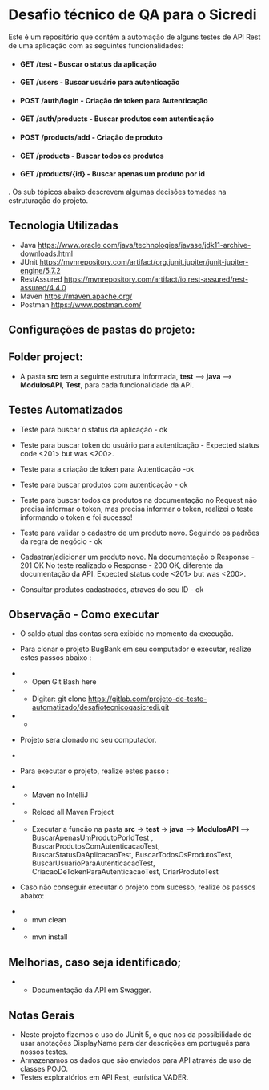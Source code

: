 # Desafio técnico de QA para o Sicredi 

Este é um repositório que contém a automação de alguns testes de API Rest de uma aplicação com as seguintes funcionalidades:
- #### GET /test - Buscar o status da aplicação
- #### GET /users - Buscar usuário para autenticação
- #### POST /auth/login - Criação de token para Autenticação
- #### GET /auth/products - Buscar produtos com autenticação
- #### POST /products/add - Criação de produto
- #### GET /products - Buscar todos os produtos
- #### GET /products/{id} - Buscar apenas um produto por id

. Os sub tópicos abaixo descrevem algumas decisões tomadas na estruturação do projeto.


## Tecnologia Utilizadas

- Java
  https://www.oracle.com/java/technologies/javase/jdk11-archive-downloads.html
- JUnit
  https://mvnrepository.com/artifact/org.junit.jupiter/junit-jupiter-engine/5.7.2
- RestAssured
  https://mvnrepository.com/artifact/io.rest-assured/rest-assured/4.4.0
- Maven
  https://maven.apache.org/
- Postman
  https://www.postman.com/

##	Configurações de pastas do projeto:

##  Folder project:

- A pasta **src** tem a seguinte estrutura informada, **test** --> **java** --> **ModulosAPI**, **Test**, para cada funcionalidade da API.

## Testes Automatizados

- Teste para  buscar o status da aplicação - ok


- Teste para buscar token do usuário para autenticação - Expected status code <201> but was <200>.


- Teste para a criação de token para Autenticação -ok


- Teste para buscar produtos com autenticação - ok


- Teste para buscar todos os produtos na documentação no Request não precisa informar o token, mas precisa informar o token, realizei o teste informando o token e foi sucesso!


- Teste para validar o cadastro de um produto novo. Seguindo os padrões da regra de negócio - ok


- Cadastrar/adicionar um produto novo.
Na documentação o Response - 201 OK
No teste realizado o Response - 200 OK, diferente da documentação da API.
  Expected status code <201> but was <200>.


- Consultar produtos cadastrados, atraves do seu ID - ok

## Observação - Como executar
- O saldo atual das contas sera exibido no momento da execução.
- Para clonar o projeto BugBank em seu computador e executar, realize estes passos abaixo :
- - Open Git Bash here
- - Digitar: git clone https://gitlab.com/projeto-de-teste-automatizado/desafiotecnicoqasicredi.git
- - 
- Projeto sera clonado no seu computador.
- 
- Para executar o projeto, realize estes passo :
- - Maven no IntelliJ
- - Reload all Maven Project
- - Executar a funcão na pasta **src** -> **test** -> **java** -->  **ModulosAPI** -->  BuscarApenasUmProdutoPorIdTest , BuscarProdutosComAutenticacaoTest, BuscarStatusDaAplicacaoTest, BuscarTodosOsProdutosTest, BuscarUsuarioParaAutenticacaoTest, CriacaoDeTokenParaAutenticacaoTest, CriarProdutoTest  

- Caso não conseguir executar o projeto com sucesso, realize os passos abaixo:
- - mvn clean
- - mvn install

## Melhorias, caso seja identificado;
- - Documentação da API em Swagger. 

## Notas Gerais

- Neste projeto fizemos o uso do JUnit 5, o que nos da possibilidade de usar anotações DisplayName para dar descrições em português para nossos testes.
- Armazenamos os dados que são enviados para API através de uso de classes POJO.
- Testes exploratórios em API Rest, eurística VADER.

   
  
    
 
